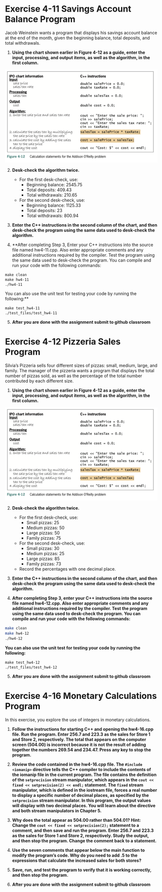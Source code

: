 # Exercise 4-11 Savings Account Balance Program

Jacob Weinstein wants a program that displays his savings account balance at the end of the month, given the beginning balance, total deposits, and total withdrawals.

1. **Using the chart shown earlier in Figure 4-12 as a guide, enter the input, processing, and output items, as well as the algorithm, in the first column.**

![Figure 4-12](images/figure4-12.png)

2. **Desk-check the algorithm twice.**
   - For the first desk-check, use:
     - Beginning balance: 2545.75
     - Total deposits: 409.43
     - Total withdrawals: 210.65
   - For the second desk-check, use:
     - Beginning balance: 1125.33
     - Total deposits: 23
     - Total withdrawals: 800.94

3. **Enter the C++ instructions in the second column of the chart, and then desk-check the program using the same data used to desk-check the algorithm.**

4. **After completing Step 3, Enter your C++ instructions into the source file named hw4-11.cpp. Also enter appropriate comments and any additional instructions required by the compiler. Test the program using the same data used to desk-check the program. You can compile and run your code with the following commands:
```
make clean
make hw4-11
./hw4-11
```
You can also use the unit test for testing your code by running the following:** 

``` 
make test_hw4-11
./test_files/test_hw4-11
```

5. **After you are done with the assignment submit to github classroom** 

# Exercise 4-12 Pizzeria Sales Program

Silvia’s Pizzeria sells four different sizes of pizzas: small, medium, large, and family. The manager of the pizzeria wants a program that displays the total number of pizzas sold, as well as the percentage of the total number contributed by each different size.

1. **Using the chart shown earlier in Figure 4-12 as a guide, enter the input, processing, and output items, as well as the algorithm, in the first column.**

![Figure 4-12](images/figure4-12.png)

2. **Desk-check the algorithm twice.**
   - For the first desk-check, use:
     - Small pizzas: 25
     - Medium pizzas: 50
     - Large pizzas: 50
     - Family pizzas: 75
   - For the second desk-check, use:
     - Small pizzas: 30
     - Medium pizzas: 25
     - Large pizzas: 85
     - Family pizzas: 73
   - Record the percentages with one decimal place.

3. **Enter the C++ instructions in the second column of the chart, and then desk-check the program using the same data used to desk-check the algorithm.**

4. **After completing Step 3, enter your C++ instructions into the source file named hw4-12.cpp. Also enter appropriate comments and any additional instructions required by the compiler. Test the program using the same data used to desk-check the program. You can compile and run your code with the following commands:**

```sh
make clean
make hw4-12
./hw4-12
```

**You can also use the unit test for testing your code by running the following:**

```
make test_hw4-12
./test_files/test_hw4-12
```

5. **After you are done with the assignment submit to github classroom** 

# Exercise 4-16 Monetary Calculations Program

In this exercise, you explore the use of integers in monetary calculations.

1. **Follow the instructions for starting C++ and opening the hw4-16.cpp file. Run the program. Enter 256.7 and 223.3 as the sales for Store 1 and Store 2, respectively. The total that appears on the computer screen (504.00) is incorrect because it is not the result of adding together the numbers 269.54 and 234.47. Press any key to stop the program.**

2. **Review the code contained in the hw4-16.cpp file. The `#include <iomanip>` directive tells the C++ compiler to include the contents of the iomanip file in the current program. The file contains the definition of the `setprecision` stream manipulator, which appears in the `cout << fixed << setprecision(2) << endl;` statement. The `fixed` stream manipulator, which is defined in the iostream file, forces a real number to display a specific number of decimal places, as specified by the `setprecision` stream manipulator. In this program, the output values will display with two decimal places. You will learn about the directive and both stream manipulators in Chapter 5.**

3. **Why does the total appear as 504.00 rather than 504.01? Hint: Change the `cout << fixed << setprecision(2);` statement to a comment, and then save and run the program. Enter 256.7 and 223.3 as the sales for Store 1 and Store 2, respectively. Study the output, and then stop the program. Change the comment back to a statement.**

4. **Use the seven comments that appear below the main function to modify the program’s code. Why do you need to add .5 to the expressions that calculate the increased sales for both stores?**

5. **Save, run, and test the program to verify that it is working correctly, and then stop the program.**

6. **After you are done with the assignment submit to github classroom** 
